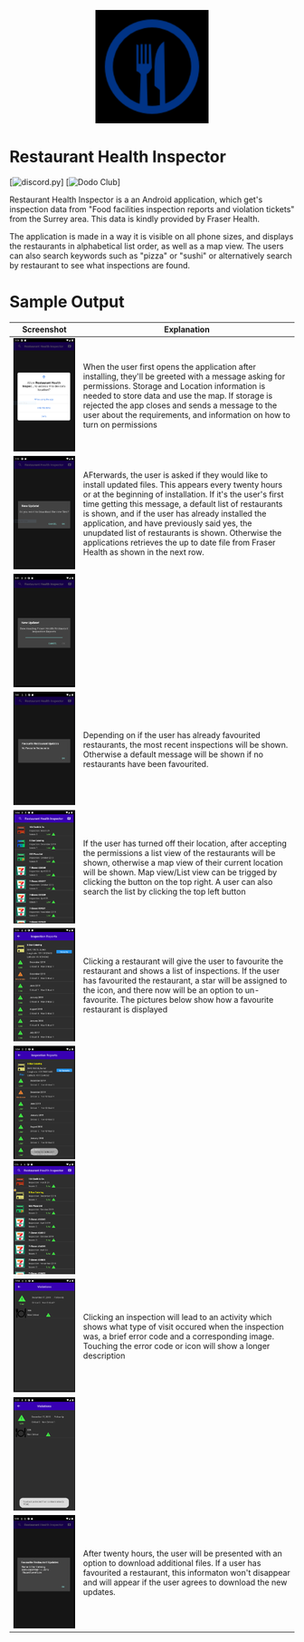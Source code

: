 <p align=center><img src="logo.png" height="200" width="200"></p1>

# Restaurant Health Inspector
[![discord.py](https://img.shields.io/badge/java-blue.svg)]
[![Dodo Club](https://img.shields.io/badge/android-green.svg)]

Restaurant Health Inspector is a an Android application, which get's inspection data from "Food facilities inspection reports and violation tickets" from the Surrey area. This data is kindly provided by Fraser Health.

The application is made in a way it is visible on all phone sizes, and displays the restaurants in alphabetical list order, as well as a map view. The users can also search keywords such as "pizza" or "sushi" or alternatively search by restaurant to see what inspections are found.

# Sample Output
                             
| Screenshot       | Explanation                                      
|---------------|----------------------|
| <img src="1.PNG" height="200" width="200">       | When the user first opens the application after installing, they'll be greeted with a message asking for permissions. Storage and Location information is needed to store data and use the map. If storage is rejected the app closes and sends a message to the user about the requirements, and information on how to turn on permissions                                                 
| <img src="2.PNG" height="200" width="200">       | AFterwards, the user is asked if they would like to install updated files. This appears every twenty hours or at the beginning of installation. If it's the user's first time getting this message, a default list of restaurants is shown, and if the user has already installed the application, and have previously said yes, the unupdated list of restaurants is shown. Otherwise the applications retrieves the up to date file from Fraser Health as shown in the next row.
| <img src="3.PNG" height="200" width="200">       | 
| <img src="4.PNG" height="200" width="200">       | Depending on if the user has already favourited restaurants, the most recent inspections will be shown. Otherwise a default message will be shown if no restaurants have been favourited.
| <img src="5.PNG" height="200" width="200">       | If the user has turned off their location, after accepting the permissions a list view of the restaurants will be shown, otherwise a map view of their current location will be shown. Map view/List view can be trigged by clicking the button on the top right. A user can also search the list by clicking the top left button
| <img src="6.PNG" height="200" width="200">       | Clicking a restaurant will give the user to favourite the restaurant and shows a list of inspections. If the user has favourited the restaurant, a star will be assigned to the icon, and there now will be an option to un-favourite. The pictures below show how a favourite restaurant is displayed
| <img src="7.PNG" height="200" width="200">  <img src="10.PNG" height="200" width="200">  
| <img src="8.PNG" height="200" width="200">       | Clicking an inspection will lead to an activity which shows what type of visit occured when the inspection was, a brief error code and a corresponding image. Touching the error code or icon will show a longer description
| <img src="9.PNG" height="200" width="200">       | 
| <img src="11.PNG" height="200" width="200">       | After twenty hours, the user will be presented with an option to download additional files. If a user has favourited a restaurant, this informaton won't disappear and will appear if the user agrees to download the new updates.
